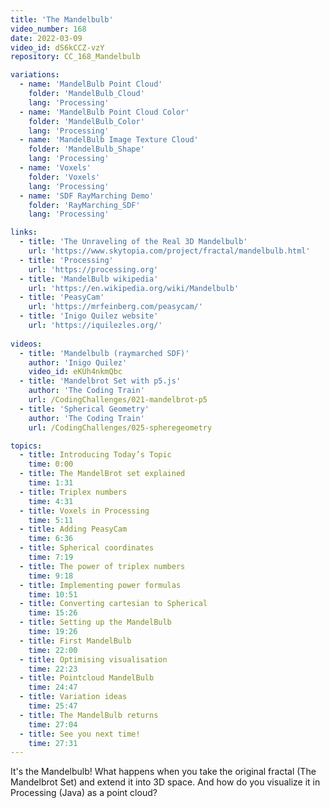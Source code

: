 ```yaml
---
title: 'The Mandelbulb'
video_number: 168
date: 2022-03-09
video_id: dS6kCCZ-vzY
repository: CC_168_Mandelbulb

variations:
  - name: 'MandelBulb Point Cloud'
    folder: 'MandelBulb_Cloud'
    lang: 'Processing'
  - name: 'MandelBulb Point Cloud Color'
    folder: 'MandelBulb_Color'
    lang: 'Processing'
  - name: 'MandelBulb Image Texture Cloud'
    folder: 'MandelBulb_Shape'
    lang: 'Processing'
  - name: 'Voxels'
    folder: 'Voxels'
    lang: 'Processing'
  - name: 'SDF RayMarching Demo'
    folder: 'RayMarching_SDF'
    lang: 'Processing'

links:
  - title: 'The Unraveling of the Real 3D Mandelbulb'
    url: 'https://www.skytopia.com/project/fractal/mandelbulb.html'
  - title: 'Processing'
    url: 'https://processing.org'
  - title: 'MandelBulb wikipedia'
    url: 'https://en.wikipedia.org/wiki/Mandelbulb'
  - title: 'PeasyCam'
    url: 'https://mrfeinberg.com/peasycam/'
  - title: 'Inigo Quilez website'
    url: 'https://iquilezles.org/'
  
videos:
  - title: 'Mandelbulb (raymarched SDF)'
    author: 'Inigo Quilez'
    video_id: eKUh4nkmQbc
  - title: 'Mandelbrot Set with p5.js'
    author: 'The Coding Train'
    url: /CodingChallenges/021-mandelbrot-p5
  - title: 'Spherical Geometry'
    author: 'The Coding Train'
    url: /CodingChallenges/025-spheregeometry

topics:
  - title: Introducing Today’s Topic
    time: 0:00
  - title: The MandelBrot set explained
    time: 1:31
  - title: Triplex numbers
    time: 4:31
  - title: Voxels in Processing
    time: 5:11
  - title: Adding PeasyCam
    time: 6:36
  - title: Spherical coordinates
    time: 7:19
  - title: The power of triplex numbers
    time: 9:18
  - title: Implementing power formulas
    time: 10:51
  - title: Converting cartesian to Spherical
    time: 15:26
  - title: Setting up the MandelBulb
    time: 19:26
  - title: First MandelBulb
    time: 22:00
  - title: Optimising visualisation
    time: 22:23
  - title: Pointcloud MandelBulb
    time: 24:47
  - title: Variation ideas
    time: 25:47
  - title: The MandelBulb returns
    time: 27:04
  - title: See you next time!
    time: 27:31
---
```


It's the Mandelbulb! What happens when you take the original fractal (The Mandelbrot Set) and extend it into 3D space. And how do you visualize it in Processing (Java) as a point cloud?
